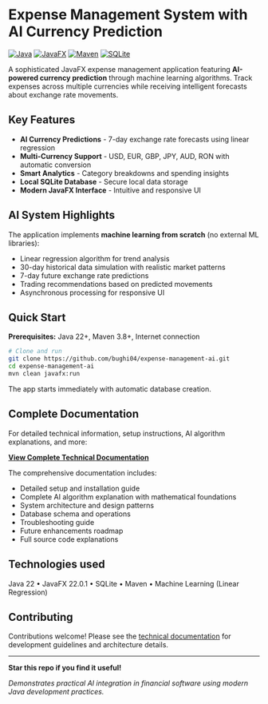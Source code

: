 # Expense Management System with AI Currency Prediction

[![Java](https://img.shields.io/badge/Java-22-orange.svg)](https://openjdk.java.net/)
[![JavaFX](https://img.shields.io/badge/JavaFX-22.0.1-blue.svg)](https://openjfx.io/)
[![Maven](https://img.shields.io/badge/Maven-3.13.0-red.svg)](https://maven.apache.org/)
[![SQLite](https://img.shields.io/badge/SQLite-3.47.2.0-green.svg)](https://www.sqlite.org/)

A sophisticated JavaFX expense management application featuring **AI-powered currency prediction** through machine learning algorithms. Track expenses across multiple currencies while receiving intelligent forecasts about exchange rate movements.

## Key Features

- **AI Currency Predictions** - 7-day exchange rate forecasts using linear regression
- **Multi-Currency Support** - USD, EUR, GBP, JPY, AUD, RON with automatic conversion
- **Smart Analytics** - Category breakdowns and spending insights
- **Local SQLite Database** - Secure local data storage
- **Modern JavaFX Interface** - Intuitive and responsive UI

## AI System Highlights

The application implements **machine learning from scratch** (no external ML libraries):
- Linear regression algorithm for trend analysis
- 30-day historical data simulation with realistic market patterns
- 7-day future exchange rate predictions
- Trading recommendations based on predicted movements
- Asynchronous processing for responsive UI

## Quick Start

**Prerequisites:** Java 22+, Maven 3.8+, Internet connection

```bash
# Clone and run
git clone https://github.com/bughi04/expense-management-ai.git
cd expense-management-ai
mvn clean javafx:run
```

The app starts immediately with automatic database creation.

## Complete Documentation

For detailed technical information, setup instructions, AI algorithm explanations, and more:

**[View Complete Technical Documentation](docs/technical-documentation.pdf)**

The comprehensive documentation includes:
- Detailed setup and installation guide
- Complete AI algorithm explanation with mathematical foundations
- System architecture and design patterns
- Database schema and operations
- Troubleshooting guide
- Future enhancements roadmap
- Full source code explanations

## Technologies used

Java 22 • JavaFX 22.0.1 • SQLite • Maven • Machine Learning (Linear Regression)

## Contributing

Contributions welcome! Please see the [technical documentation](docs/technical-documentation.pdf) for development guidelines and architecture details.

---

**Star this repo if you find it useful!**

*Demonstrates practical AI integration in financial software using modern Java development practices.*
